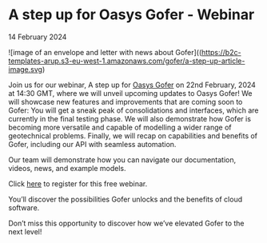 # A step up for Oasys Gofer - Webinar
14 February 2024 

![image of an envelope and letter with news about Gofer]((https://b2c-templates-arup.s3-eu-west-1.amazonaws.com/gofer/a-step-up-article-image.svg)

Join us for our webinar, A step up for [Oasys Gofer](https://www.oasys-software.com/products/gofer/) on 22nd February, 2024 at 14:30 GMT, where we will unveil upcoming updates to Oasys Gofer! We will showcase new features and improvements that are coming soon to Gofer: You will get a sneak peak of consolidations and interfaces, which are currently in the final testing phase. We will also demonstrate how Gofer is becoming more versatile and capable of modelling a wider range of geotechnical problems. Finally, we will recap on capabilities and benefits of Gofer, including our API with seamless automation. 

Our team will demonstrate how you can navigate our documentation, videos, news, and example models. 

Click [here](https://events.teams.microsoft.com/event/79a19829-fc62-4094-9fa2-37c1b2953bcd@4ae48b41-0137-4599-8661-fc641fe77bea)
to register for this free webinar.

You’ll discover the possibilities Gofer unlocks and the benefits of cloud software. 

Don’t miss this opportunity to discover how we’ve elevated Gofer to the next level! 
